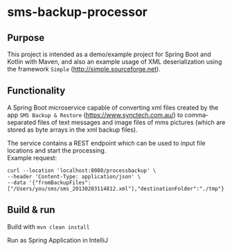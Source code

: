 # sms-backup-processor

## Purpose

This project is intended as a demo/example project for Spring Boot and Kotlin with Maven,
and also an example usage of XML deserialization using the framework `Simple` (http://simple.sourceforge.net).

## Functionality

A Spring Boot microservice capable of converting xml files created by the app `SMS Backup & Restore`
(https://www.synctech.com.au/) to comma-separated files of text messages and image files of
mms pictures (which are stored as byte arrays in the xml backup files).  

The service contains a REST endpoint which can be used to input file locations and start the processing.  
Example request:  
```shell
curl --location 'localhost:8080/processbackup' \
--header 'Content-Type: application/json' \
--data '{"fromBackupFiles":["/Users/you/sms/sms_20130203114812.xml"],"destinationFolder":"./tmp"}'
```

## Build & run

Build with `mvn clean install`  

Run as Spring Application in IntelliJ

